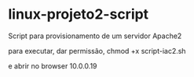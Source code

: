 # linux-projeto2-script
Script para provisionamento de um servidor Apache2

para executar, dar permissão, 
chmod +x script-iac2.sh

e abrir no browser 10.0.0.19
